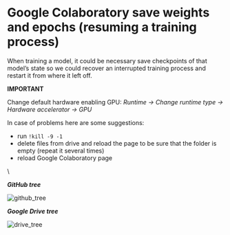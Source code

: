 # Google Colaboratory save weights and epochs (resuming a training process)

When training a model, it could be necessary save checkpoints of that model’s state so we could recover an interrupted training process and restart it from where it left off. 

**IMPORTANT**


Change default hardware enabling GPU:
_Runtime -> Change runtime type -> Hardware accelerator -> GPU_


In case of problems here are some suggestions:
- run `!kill -9 -1`
- delete files from drive and reload the page to be sure that the folder is empty (repeat it several times)
- reload Google Colaboratory page




\\

__*GitHub tree*__


![github_tree](https://user-images.githubusercontent.com/12975980/72668340-e9dd0b00-3a25-11ea-884d-19dc17ace882.png)

__*Google Drive tree*__


![drive_tree](https://user-images.githubusercontent.com/12975980/72668255-4d1a6d80-3a25-11ea-805e-d8d1660750e5.png)
